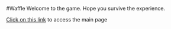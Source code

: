 #Waffle
Welcome to the game. Hope you survive the experience.

[Click on this link](https://spaceface16518.github.io/Waffle/main) to access the main page
